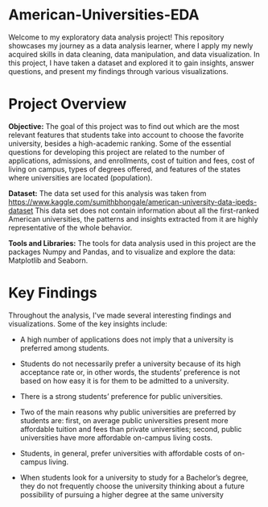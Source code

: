 # American-Universities-EDA
Welcome to my exploratory data analysis project! This repository showcases my journey as a data analysis learner, where I apply my newly acquired skills in data cleaning, data manipulation, and data visualization. In this project, I have taken a dataset and explored it to gain insights, answer questions, and present my findings through various visualizations.

# Project Overview

**Objective:**  The goal of this project was to find out which are the most relevant features that students take into account to choose the favorite university, besides a high-academic ranking. Some of the essential questions for developing this project are related to the number of applications, admissions, and enrollments, cost of tuition and fees, cost of living on campus, types of degrees offered, and features of the states where universities are located (population).


**Dataset:**  The data set used for this analysis was taken from https://www.kaggle.com/sumithbhongale/american-university-data-ipeds-dataset 
This data set does not contain information about all the first-ranked American universities, the patterns and insights extracted from it are highly representative of the whole behavior.


**Tools and Libraries:** The tools for data analysis used in this project are the packages Numpy and Pandas, and to visualize and explore the data: Matplotlib and Seaborn.



# Key Findings

Throughout the analysis, I've made several interesting findings and visualizations. Some of the key insights include:

* A high number of applications does not imply that a university is preferred among students.

* Students do not necessarily prefer a university because of its high acceptance rate or, in other words, the students’ preference is not based on how easy it is for them to be admitted to a university.

* There is a strong students’ preference for public universities.

* Two of the main reasons why public universities are preferred by students are: first, on average public universities present more affordable tuition and fees than private universities; second, public universities have more affordable on-campus living costs.

* Students, in general, prefer universities with affordable costs of on-campus living.

* When students look for a university to study for a Bachelor’s degree, they do not frequently choose the university thinking about a future possibility of pursuing a higher degree at the same university


